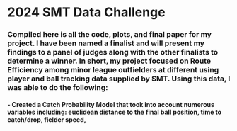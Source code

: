 <h1>
  2024 SMT Data Challenge
</h1>

<h3>
Compiled here is all the code, plots, and final paper for my project. I have been named a finalist and will present my findings to a panel of judges along with the other finalists to determine a winner. In short, my project focused on Route
Efficiency among minor league outfielders at different using player and ball tracking data supplied by SMT. Using this data, I was able to do the following:
</h3>
<h4>
  -  Created a Catch Probability Model that took into account numerous variables including: euclidean distance to the final ball position, time to catch/drop, fielder speed, 
</h4>
